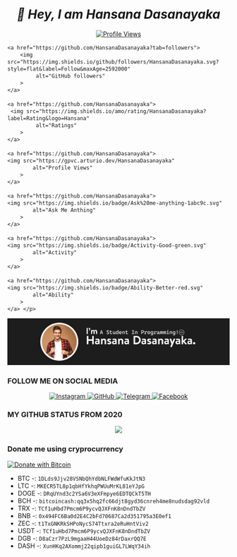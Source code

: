 <h1 align="center"><b><i>👋 Hey, I am Hansana Dasanayaka</b></i></h1>
<p align="center">   
    <a href="https://github.com/HansanaDasanayaka">
        <img src="https://gpvc.arturio.dev/HansanaDasanayaka" alt="Profile Views"></a>  
     
    <a href="https://github.com/HansanaDasanayaka?tab=followers">
        <img src="https://img.shields.io/github/followers/HansanaDasanayaka.svg?style=flat&label=Follow&maxAge=2592000"
             alt="GitHub followers"   
        >
    </a>
    
    <a href="https://github.com/HansanaDasanayaka">
     <img src="https://img.shields.io/amo/rating/HansanaDasanayaka?label=Rating&logo=Hansana"
             alt="Ratings"   
        >
    </a>
    
    <a href="https://github.com/HansanaDasanayaka">
    <img src="https://gpvc.arturio.dev/HansanaDasanayaka"
            alt="Profile Views"   
        >
    </a>
    
    <a href="https://github.com/HansanaDasanayaka">
    <img src="https://img.shields.io/badge/Ask%20me-anything-1abc9c.svg"
            alt="Ask Me Anthing"   
        >
    </a>  
    
    <a href="https://github.com/HansanaDasanayaka">
    <img src="https://img.shields.io/badge/Activity-Good-green.svg"
            alt="Activity"   
        >
    </a> 
    
    <a href="https://github.com/HansanaDasanayaka">
    <img src="https://img.shields.io/badge/Ability-Better-red.svg"
            alt="Ability"   
        >
    </a> </p>

<a href="https://github.com/HansanaDasanayaka"><img align="centre" src="https://raw.githubusercontent.com/HansanaDasanayaka/HansanaDasanayaka/main/img/Header.jpg"> </a>

### FOLLOW ME ON SOCIAL MEDIA
<p align="center">   
    <a href="https://www.instagram.com/hansana_dasanayake/">
        <img src="https://img.shields.io/badge/Instagram-E4405F?style=for-the-badge&logo=instagram&logoColor=white"
             alt="Instagram"   
        >
    </a>
    <a href="https://github.com/HansanaDasanayaka">
        <img src="https://img.shields.io/badge/GitHub-100000?style=for-the-badge&logo=github&logoColor=white"
             alt="GitHub"       
        >
    </a>
    <a href="https://telegram.me/HansanaDasanayaka">
        <img src="https://img.shields.io/badge/Telegram-1DA1F2?style=for-the-badge&logo=telegram&logoColor=white"
             alt="Telegram"
        >
    </a>
    <a href="https://www.facebook.com/HansanaDasanayake/">
        <img src="https://img.shields.io/badge/Facebook-1877F2?style=for-the-badge&logo=facebook&logoColor=white"
             alt="Facebook"
        >
    </a>
</p>

### MY GITHUB STATUS FROM 2020

<p align="center">
  <a href="https://github.com/HansanaDasanayaka/github-profile-trophy">
   <img src="https://github-profile-trophy.vercel.app/?username=HansanaDasanayaka&row=1">
 </a> 
 </p>


  
### Donate me using cryprocurrency
[![Donate with Bitcoin](https://en.cryptobadges.io/badge/big/1DLds9Jjv28VSNbQhYdbNLFWdWfuKkJtN3)](https://en.cryptobadges.io/donate/1DLds9Jjv28VSNbQhYdbNLFWdWfuKkJtN3)

- BTC -: `1DLds9Jjv28VSNbQhYdbNLFWdWfuKkJtN3`
- LTC -: `MKECR5TL8p1qbHfYkhqPWUuMrKL81eYJpG`
- DOGE -: `DRqUYnd3c2YSa6V3eXFmpye6EDTQCkT5TH`
- BCH -: `bitcoincash:qq3x5hq2fc66djt8gyd36cnreh4me8nudsdag92vld`
- TRX -: `TCf1uHbd7Pmcm6P9ycvQJXFnK8nDndTbZV`
- BNB -: `0x494FC6Ba0d2E4C2bFd70687Ca2d351795a3E0ef1`
- ZEC -: `t1TxGNKRkSHPoNycS74Ttxra2eRuHntViv2`
- USDT -: `TCf1uHbd7Pmcm6P9ycvQJXFnK8nDndTbZV`
- DGB -: `D8aCzr7PzL9mgaaH44UoeDz84rDaxrQQ7E`
- DASH -: `XunHKq2AXommj22qipb1guiGL7LWqY34ih`


